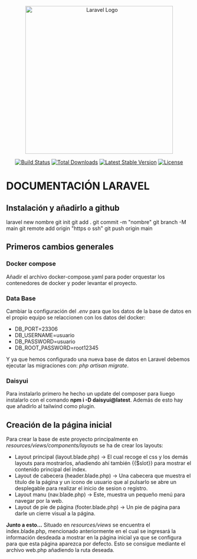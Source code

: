 <p align="center"><a href="https://laravel.com" target="_blank"><img src="https://raw.githubusercontent.com/laravel/art/master/logo-lockup/5%20SVG/2%20CMYK/1%20Full%20Color/laravel-logolockup-cmyk-red.svg" width="400" alt="Laravel Logo"></a></p>

<p align="center">
<a href="https://github.com/laravel/framework/actions"><img src="https://github.com/laravel/framework/workflows/tests/badge.svg" alt="Build Status"></a>
<a href="https://packagist.org/packages/laravel/framework"><img src="https://img.shields.io/packagist/dt/laravel/framework" alt="Total Downloads"></a>
<a href="https://packagist.org/packages/laravel/framework"><img src="https://img.shields.io/packagist/v/laravel/framework" alt="Latest Stable Version"></a>
<a href="https://packagist.org/packages/laravel/framework"><img src="https://img.shields.io/packagist/l/laravel/framework" alt="License"></a>
</p>

# DOCUMENTACIÓN LARAVEL
## Instalación y añadirlo a github

laravel new nombre
git init
git add .
git commit -m "nombre"
git branch -M main
git remote add origin "https o ssh"
git push origin main

## Primeros cambios generales
### Docker compose
Añadir el archivo docker-compose.yaml para poder orquestar los contenedores de docker 
y poder levantar el proyecto.
### Data Base
Cambiar la configuración del *.env* para que los datos de la base de datos en el
propio equipo se relaccionen con los datos del docker:
- DB_PORT=23306
- DB_USERNAME=usuario 
- DB_PASSWORD=usuario 
- DB_ROOT_PASSWORD=root12345

Y ya que hemos configurado una nueva base de datos en Laravel debemos ejecutar las 
migraciones con: *php artisan migrate*.
### Daisyui
Para instalarlo primero he hecho un update del composer para liuego instalarlo con el 
comando **npm i -D daisyui@latest**.
Además de esto hay que añadirlo al tailwind como plugin.

## Creación de la página inicial
Para crear la base de este proyecto principalmente en *resources/views/components/layouts*
se ha de crear los layouts:
- Layout principal (layout.blade.php) -> El cual recoge el css y los demás layouts para
mostrarlos, añadiendo ahí también {{$slot}} para mostrar el contenido principal del index.
- Layout de cabecera (header.blade.php) -> Una cabecera que muestra el titulo de la página
y un icono de usuario que al pulsarlo se abre un desplegable para realizar el inicio de 
sesion o registro.
- Layout manu (nav.blade.php) -> Este, muestra un pequeño menú para navegar por la web.
- Layout de pie de página (footer.blade.php) -> Un pie de página para darle un cierre visual
a la página.

**Junto a esto...**
Situado en *resources/views* se encuentra el index.blade.php, mencionado anteriormente 
en el cual se ingresará la información desdeada a mostrar en la página inicial ya que se
configura para que esta página aparezca por defecto. Esto se consigue mediante el archivo
web.php añadiendo la ruta deseada.

